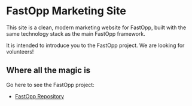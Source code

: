 # FastOpp Marketing Site

This site is a clean, modern marketing website for FastOpp, built with the same technology stack as the main FastOpp framework.

It is intended to introduce you to the FastOpp project. We are looking for volunteers!

## Where all the magic is

Go here to see the FastOpp project:

- [FastOpp Repository](https://github.com/Oppkey/fastopp)